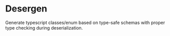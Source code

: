 # Desergen
Generate typescript classes/enum based on type-safe schemas with proper type checking during deserialization.

